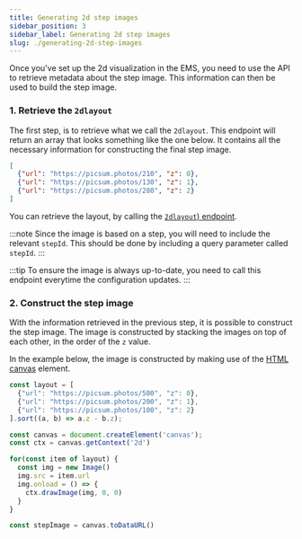 ```yaml
---
title: Generating 2d step images
sidebar_position: 3
sidebar_label: Generating 2d step images
slug: ./generating-2d-step-images
---
```


Once you've set up the 2d visualization in the EMS, you need to  use the
API to retrieve metadata about the step image. This information can then
be used to build the step image.

### 1. Retrieve the `2dlayout`
The first step, is to retrieve what we call the `2dlayout`. This
endpoint will return an array that looks something like the one below.
It contains all the necessary information for constructing the final
step image.

```json
[
  {"url": "https://picsum.photos/210", "z": 0},
  {"url": "https://picsum.photos/130", "z": 1},
  {"url": "https://picsum.photos/280", "z": 2}
]
```

You can retrieve the layout, by calling the
[`2dlayout`)
endpoint](/docs/spec/configurator/retrieve-2-d-image-layout).

:::note 
Since the image is based on a step, you will need to include the
relevant `stepId`. This should be done by including a query parameter
called `stepId`.
:::

:::tip
To ensure the image is always up-to-date, you need to call this endpoint
everytime the configuration updates.
:::

### 2. Construct the step image
With the information retrieved in the previous step, it is possible to
construct the step image. The image is constructed by stacking the images
on top of each other, in the order of the `z` value.

In the example below, the image is constructed by making use of the [HTML
canvas](https://developer.mozilla.org/en-US/docs/Web/API/Canvas_API/Tutorial)
element.

```js
const layout = [
  {"url": "https://picsum.photos/500", "z": 0},
  {"url": "https://picsum.photos/200", "z": 1},
  {"url": "https://picsum.photos/100", "z": 2}
].sort((a, b) => a.z - b.z);

const canvas = document.createElement('canvas');
const ctx = canvas.getContext('2d')

for(const item of layout) {
  const img = new Image()
  img.src = item.url
  img.onload = () => {
    ctx.drawImage(img, 0, 0)
  }
}

const stepImage = canvas.toDataURL()
```
